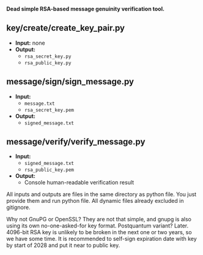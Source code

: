 **Dead simple RSA-based message genuinity verification tool.**

## key/create/create_key_pair.py
- **Input:** none
- **Output:**
  - `rsa_secret_key.py`
  - `rsa_public_key.py`

## message/sign/sign_message.py
- **Input:**
  - `message.txt`
  - `rsa_secret_key.pem`
- **Output:**
  - `signed_message.txt`

## message/verify/verify_message.py
- **Input:**
  - `signed_message.txt`
  - `rsa_public_key.pem`
- **Output:**
  - Console human-readable verification result

All inputs and outputs are files in the same directory as python file. You just provide them and run python file. All dynamic files already excluded in gitignore.

Why not GnuPG or OpenSSL? They are not that simple, and gnupg is also using its own no-one-asked-for key format.
Postquantum variant? Later. 4096-bit RSA key is unlikely to be broken in the next one or two years, so we have some time. It is recommended to self-sign expiration date with key by start of 2028 and put it near to public key.